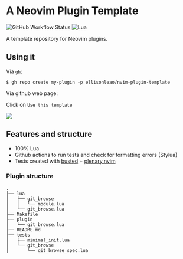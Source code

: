 # A Neovim Plugin Template

![GitHub Workflow Status](https://img.shields.io/github/workflow/status/ellisonleao/nvim-plugin-template/default?style=for-the-badge)
![Lua](https://img.shields.io/badge/Made%20with%20Lua-blueviolet.svg?style=for-the-badge&logo=lua)

A template repository for Neovim plugins.

## Using it

Via `gh`:

```
$ gh repo create my-plugin -p ellisonleao/nvim-plugin-template
```

Via github web page:

Click on `Use this template`

![](https://docs.github.com/assets/cb-36544/images/help/repository/use-this-template-button.png)

## Features and structure

- 100% Lua
- Github actions to run tests and check for formatting errors (Stylua)
- Tests created with [busted](https://olivinelabs.com/busted/) + [plenary.nvim](https://github.com/nvim-lua/plenary.nvim)

### Plugin structure

```
.
├── lua
│   ├── git_browse
│   │   └── module.lua
│   └── git_browse.lua
├── Makefile
├── plugin
│   └── git_browse.lua
├── README.md
├── tests
│   ├── minimal_init.lua
│   └── git_browse
│       └── git_browse_spec.lua
```
